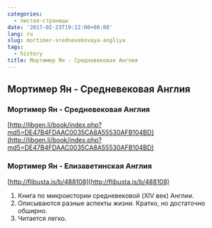 ```yaml
---
categories:
  - листая-страницы
date: '2017-02-23T19:12:00+00:00'
lang: ru
slug: mortimer-srednevekovaya-angliya
tags:
  - history
title: Мортимер Ян - Средневековая Англия
---
```


## Мортимер Ян - Средневековая Англия

<!--more-->

### Мортимер Ян - Средневековая Англия

[http://libgen.li/book/index.php?md5=DE47B4FDAAC0035CA8A55530AFB104BD](http://libgen.li/book/index.php?md5=DE47B4FDAAC0035CA8A55530AFB104BD)  

### Мортимер Ян - Елизаветинская Англия

[http://flibusta.is/b/488108](http://flibusta.is/b/488108)  

1.  Книга по микроистории средневековой (XIV век) Англии.
2.  Описываются разные аспекты жизни. Кратко, но достаточно обширно.
3.  Читается легко.
